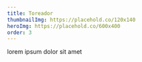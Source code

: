```yaml
---
title: Toreador
thumbnailImg: https://placehold.co/120x140
heroImg: https://placehold.co/600x400
order: 3
---
```

lorem ipsum dolor sit amet